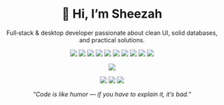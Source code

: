 <!-- ─── Intro ──────────────────────────────────────────────────────────────── -->
<h1 align="center">👋 Hi, I’m Sheezah</h1>
<p align="center">Full‑stack & desktop developer passionate about clean UI, solid databases, and practical solutions.</p>

<!-- ─── Skill Badges ────────────────────────────────────────────────────────── -->
<p align="center">
  <img src="https://img.shields.io/badge/C%23-239120?style=for-the-badge&logo=c-sharp&logoColor=white&labelColor=0d1117" />
  <img src="https://img.shields.io/badge/C++-00599C?style=for-the-badge&logo=c%2b%2b&logoColor=white&labelColor=0d1117" />
  <img src="https://img.shields.io/badge/Python-3776AB?style=for-the-badge&logo=python&logoColor=white&labelColor=0d1117" />
  <img src="https://img.shields.io/badge/Next.js-000000?style=for-the-badge&logo=nextdotjs&logoColor=white&labelColor=0d1117" />
  <img src="https://img.shields.io/badge/.NET-512BD4?style=for-the-badge&logo=dotnet&logoColor=white&labelColor=0d1117" />
  <img src="https://img.shields.io/badge/SQL&nbsp;Server-CC2927?style=for-the-badge&logo=microsoftsqlserver&logoColor=white&labelColor=0d1117" />
  <img src="https://img.shields.io/badge/Oracle-F80000?style=for-the-badge&logo=oracle&logoColor=white&labelColor=0d1117" />
  <img src="https://img.shields.io/badge/MongoDB-47A248?style=for-the-badge&logo=mongodb&logoColor=white&labelColor=0d1117" />
  <img src="https://img.shields.io/badge/Windows&nbsp;Forms-0078D7?style=for-the-badge&logo=windows11&logoColor=white&labelColor=0d1117" />
  <img src="https://img.shields.io/badge/UI%2FUX-F7DF1E?style=for-the-badge&logo=figma&logoColor=black&labelColor=0d1117" />
</p>

<!-- ─── LinkedIn ────────────────────────────────────────────────────────────── -->
<p align="center">
  <a href="https://www.linkedin.com/in/sheezah-humayun/">
    <img src="https://img.shields.io/badge/LinkedIn-0A66C2?style=for-the-badge&logo=linkedin&logoColor=white&labelColor=0d1117" />
  </a>
</p>

<!-- ─── GitHub Stats ────────────────────────────────────────────────────────── -->
<p align="center">
  <img src="https://github-readme-stats.vercel.app/api?username=Sheezah-Humayun&show_icons=true&theme=github_dark&hide_border=true" />
  <img src="https://github-readme-streak-stats.herokuapp.com/?user=Sheezah-Humayun&theme=github-dark&hide_border=true" />
  <img src="https://github-readme-stats.vercel.app/api/top-langs/?username=Sheezah-Humayun&layout=compact&theme=github_dark&hide_border=true" />
</p>

<!-- ─── Quote / Footer ──────────────────────────────────────────────────────── -->
<p align="center"><em>“Code is like humor — if you have to explain it, it’s bad.”</em></p>
